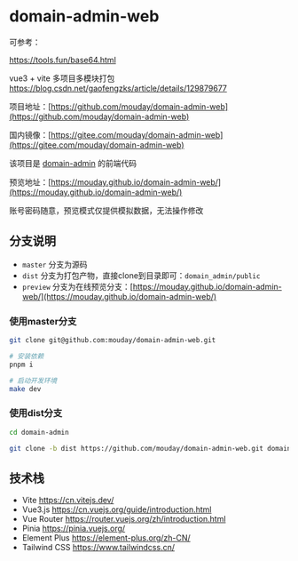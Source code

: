 # domain-admin-web

可参考：

https://tools.fun/base64.html

vue3 + vite 多项目多模块打包
https://blog.csdn.net/gaofengzks/article/details/129879677

项目地址：[https://github.com/mouday/domain-admin-web](https://github.com/mouday/domain-admin-web)

国内镜像：[https://gitee.com/mouday/domain-admin-web](https://gitee.com/mouday/domain-admin-web)

该项目是 [domain-admin](https://github.com/mouday/domain-admin) 的前端代码

预览地址：[https://mouday.github.io/domain-admin-web/](https://mouday.github.io/domain-admin-web/)

账号密码随意，预览模式仅提供模拟数据，无法操作修改

## 分支说明

- `master` 分支为源码
- `dist` 分支为打包产物，直接clone到目录即可：`domain_admin/public`
- `preview` 分支为在线预览分支：[https://mouday.github.io/domain-admin-web/](https://mouday.github.io/domain-admin-web/)

### 使用master分支

```bash
git clone git@github.com:mouday/domain-admin-web.git

# 安装依赖
pnpm i

# 启动开发环境
make dev
```

### 使用dist分支

```bash
cd domain-admin

git clone -b dist https://github.com/mouday/domain-admin-web.git domain_admin/public
```

## 技术栈

- Vite https://cn.vitejs.dev/
- Vue3.js https://cn.vuejs.org/guide/introduction.html
- Vue Router https://router.vuejs.org/zh/introduction.html
- Pinia https://pinia.vuejs.org/
- Element Plus https://element-plus.org/zh-CN/
- Tailwind CSS https://www.tailwindcss.cn/

